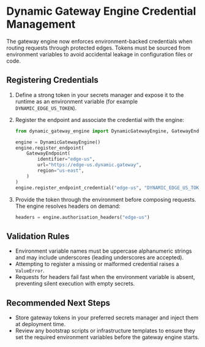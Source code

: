 # Dynamic Gateway Engine Credential Management

The gateway engine now enforces environment-backed credentials when routing
requests through protected edges. Tokens must be sourced from environment
variables to avoid accidental leakage in configuration files or code.

## Registering Credentials

1. Define a strong token in your secrets manager and expose it to the runtime as
   an environment variable (for example `DYNAMIC_EDGE_US_TOKEN`).
2. Register the endpoint and associate the credential with the engine:

   ```python
   from dynamic_gateway_engine import DynamicGatewayEngine, GatewayEndpoint

   engine = DynamicGatewayEngine()
   engine.register_endpoint(
       GatewayEndpoint(
           identifier="edge-us",
           url="https://edge-us.dynamic.gateway",
           region="us-east",
       )
   )
   engine.register_endpoint_credential("edge-us", "DYNAMIC_EDGE_US_TOKEN")
   ```

3. Provide the token through the environment before composing requests. The
   engine resolves headers on demand:

   ```python
   headers = engine.authorisation_headers("edge-us")
   ```

## Validation Rules

- Environment variable names must be uppercase alphanumeric strings and may
  include underscores (leading underscores are accepted).
- Attempting to register a missing or malformed credential raises a
  `ValueError`.
- Requests for headers fail fast when the environment variable is absent,
  preventing silent execution with empty secrets.

## Recommended Next Steps

- Store gateway tokens in your preferred secrets manager and inject them at
  deployment time.
- Review any bootstrap scripts or infrastructure templates to ensure they set
  the required environment variables before the gateway engine starts.
